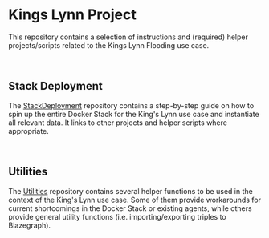 # Kings Lynn Project

This repository contains a selection of instructions and (required) helper projects/scripts related to the Kings Lynn Flooding use case.

&nbsp;
## Stack Deployment

The [StackDeployment] repository contains a step-by-step guide on how to spin up the entire Docker Stack for the King's Lynn use case and instantiate all relevant data. It links to other projects and helper scripts where appropriate.


&nbsp;
## Utilities

The [Utilities] repository contains several helper functions to be used in the context of the King's Lynn use case. Some of them provide workarounds for current shortcomings in the Docker Stack or existing agents, while others provide general utility functions (i.e. importing/exporting triples to Blazegraph).


<!-- Links -->
[StackDeployment]: StackDeployment
[Utilities]: Utilities